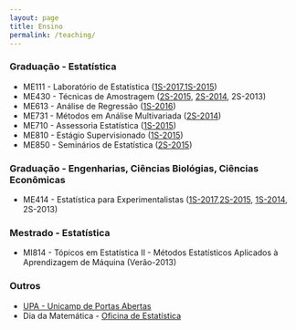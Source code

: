 ```yaml
---
layout: page
title: Ensino
permalink: /teaching/
---
```


### Graduação - Estatística

  +  ME111 - Laboratório de Estatística ([1S-2017](http://me111-unicamp.github.io/),[1S-2015](http://www.ggte.unicamp.br/moodle/course/info.php?id=593))
  +  ME430 - Técnicas de Amostragem ([2S-2015](http://samarafk.github.io/ME430/), [2S-2014](http://www.ggte.unicamp.br/moodle/course/view.php?id=463), 2S-2013)
  +  ME613 - Análise de Regressão ([1S-2016](http://me613-unicamp.github.io/))
  +  ME731 - Métodos em Análise Multivariada ([2S-2014](http://www.ggte.unicamp.br/moodle/course/view.php?id=459))
  +  ME710 - Assessoria Estatística ([1S-2015](http://www.ggte.unicamp.br/moodle/course/view.php?id=594))
  +  ME810 - Estágio Supervisionado ([1S-2015](http://www.ggte.unicamp.br/moodle/course/view.php?id=595))
  +  ME850 - Seminários de Estatística ([2S-2015](http://www.ggte.unicamp.br/eam/course/view.php?id=1514))


### Graduação - Engenharias, Ciências Biológias, Ciências Econômicas

  + ME414 - Estatística para Experimentalistas ([1S-2017](http://me414-unicamp.github.io/),[2S-2015](http://samarafk.github.io/ME414/), [1S-2014](http://www.ggte.unicamp.br/moodle/enrol/index.php?id=369), 2S-2013)


### Mestrado - Estatística

  + MI814 - Tópicos em Estatística II - Métodos Estatísticos Aplicados à Aprendizagem de Máquina (Verão-2013)
  
### Outros

   + [UPA - Unicamp de Portas Abertas](http://samarafk.github.io/UPA/)
   + Dia da Matemática - [Oficina de Estatística](https://github.com/samarafk/DiaDaMatematica/raw/master/2017/slides/slides_dia_da_matematica_2017.pdf)
   
